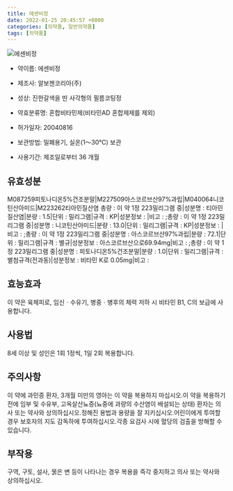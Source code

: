 ```yaml
---
title: 에센비정
date: 2022-01-25 20:45:57 +0800
categories: [의약품, 일반의약품]
tags: [의약품]
---
```

![에센비정](https://nedrug.mfds.go.kr/pbp/cmn/itemImageDownload/151853646956200015)

- 약이름: 에센비정
- 제조사: 알보젠코리아(주)
- 성상: 진한갈색을 띤 사각형의 필름코팅정
- 약효분류명: 혼합비타민제(비타민AD 혼합제제를 제외)
- 허가일자: 20040816
- 보관방법: 밀폐용기, 실온(1～30℃) 보관

- 사용기간: 제조일로부터 36 개월
## 유효성분
M087259피토나디온5%건조분말|M227509아스코르브산97%과립|M040064니코틴산아미드|M223262티아민질산염
총량 : 이 약 1정 223밀리그램 중|성분명 : 티아민질산염|분량 : 1.5|단위 : 밀리그램|규격 : KP|성분정보 : |비고 : ;총량 : 이 약 1정 223밀리그램 중|성분명 : 니코틴산아미드|분량 : 13.0|단위 : 밀리그램|규격 : KP|성분정보 : |비고 : ;총량 : 이 약 1정 223밀리그램 중|성분명 : 아스코르브산97%과립|분량 : 72.1|단위 : 밀리그램|규격 : 별규|성분정보 : 아스코르브산으로69.94mg|비고 : ;총량 : 이 약 1정 223밀리그램 중|성분명 : 피토나디온5%건조분말|분량 : 1.0|단위 : 밀리그램|규격 : 별첨규격(전과동)|성분정보 : 비타민 K로 0.05mg|비고 :
## 효능효과
이 약은 육체피로, 임신ㆍ수유기, 병중ㆍ병후의 체력 저하 시 비타민 B1, C의 보급에 사용합니다.
## 사용법
8세 이상 및 성인은 1회 1정씩, 1일 2회 복용합니다.
## 주의사항
이 약에 과민증 환자, 3개월 미만의 영아는 이 약을 복용하지 마십시오.이 약을 복용하기 전에 임부 및 수유부, 고옥살산뇨증(뇨중에 과량의 수산염이 배설되는 상태) 환자는 의사 또는 약사와 상의하십시오.정해진 용법과 용량을 잘 지키십시오.어린이에게 투여할 경우 보호자의 지도 감독하에 투여하십시오.각종 요검사 시에 혈당의 검출을 방해할 수 있습니다.
## 부작용
구역, 구토, 설사, 묽은 변 등이 나타나는 경우 복용을 즉각 중지하고 의사 또는 약사와 상의하십시오.
